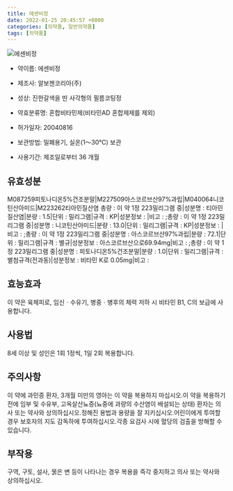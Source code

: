 ```yaml
---
title: 에센비정
date: 2022-01-25 20:45:57 +0800
categories: [의약품, 일반의약품]
tags: [의약품]
---
```

![에센비정](https://nedrug.mfds.go.kr/pbp/cmn/itemImageDownload/151853646956200015)

- 약이름: 에센비정
- 제조사: 알보젠코리아(주)
- 성상: 진한갈색을 띤 사각형의 필름코팅정
- 약효분류명: 혼합비타민제(비타민AD 혼합제제를 제외)
- 허가일자: 20040816
- 보관방법: 밀폐용기, 실온(1～30℃) 보관

- 사용기간: 제조일로부터 36 개월
## 유효성분
M087259피토나디온5%건조분말|M227509아스코르브산97%과립|M040064니코틴산아미드|M223262티아민질산염
총량 : 이 약 1정 223밀리그램 중|성분명 : 티아민질산염|분량 : 1.5|단위 : 밀리그램|규격 : KP|성분정보 : |비고 : ;총량 : 이 약 1정 223밀리그램 중|성분명 : 니코틴산아미드|분량 : 13.0|단위 : 밀리그램|규격 : KP|성분정보 : |비고 : ;총량 : 이 약 1정 223밀리그램 중|성분명 : 아스코르브산97%과립|분량 : 72.1|단위 : 밀리그램|규격 : 별규|성분정보 : 아스코르브산으로69.94mg|비고 : ;총량 : 이 약 1정 223밀리그램 중|성분명 : 피토나디온5%건조분말|분량 : 1.0|단위 : 밀리그램|규격 : 별첨규격(전과동)|성분정보 : 비타민 K로 0.05mg|비고 :
## 효능효과
이 약은 육체피로, 임신ㆍ수유기, 병중ㆍ병후의 체력 저하 시 비타민 B1, C의 보급에 사용합니다.
## 사용법
8세 이상 및 성인은 1회 1정씩, 1일 2회 복용합니다.
## 주의사항
이 약에 과민증 환자, 3개월 미만의 영아는 이 약을 복용하지 마십시오.이 약을 복용하기 전에 임부 및 수유부, 고옥살산뇨증(뇨중에 과량의 수산염이 배설되는 상태) 환자는 의사 또는 약사와 상의하십시오.정해진 용법과 용량을 잘 지키십시오.어린이에게 투여할 경우 보호자의 지도 감독하에 투여하십시오.각종 요검사 시에 혈당의 검출을 방해할 수 있습니다.
## 부작용
구역, 구토, 설사, 묽은 변 등이 나타나는 경우 복용을 즉각 중지하고 의사 또는 약사와 상의하십시오.
